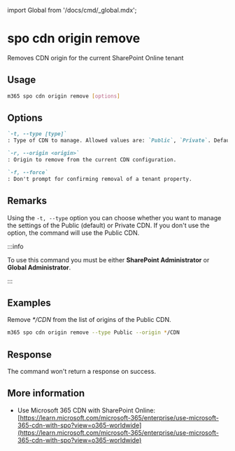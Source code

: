 <!-- DISCLAIMER: All secrets, passwords, and sensitive values in this document are examples only and not real credentials. -->
import Global from '/docs/cmd/_global.mdx';

# spo cdn origin remove

Removes CDN origin for the current SharePoint Online tenant

## Usage

```sh
m365 spo cdn origin remove [options]
```

## Options

```md definition-list
`-t, --type [type]`
: Type of CDN to manage. Allowed values are: `Public`, `Private`. Default `Public`.

`-r, --origin <origin>`
: Origin to remove from the current CDN configuration.

`-f, --force`
: Don't prompt for confirming removal of a tenant property.
```

<Global />

## Remarks

Using the `-t, --type` option you can choose whether you want to manage the settings of the Public (default) or Private CDN. If you don't use the option, the command will use the Public CDN.

:::info

To use this command you must be either **SharePoint Administrator** or **Global Administrator**.

:::
    
## Examples

Remove _*/CDN_ from the list of origins of the Public CDN.

```sh
m365 spo cdn origin remove --type Public --origin */CDN
```

## Response

The command won't return a response on success.

## More information

- Use Microsoft 365 CDN with SharePoint Online: [https://learn.microsoft.com/microsoft-365/enterprise/use-microsoft-365-cdn-with-spo?view=o365-worldwide](https://learn.microsoft.com/microsoft-365/enterprise/use-microsoft-365-cdn-with-spo?view=o365-worldwide)
